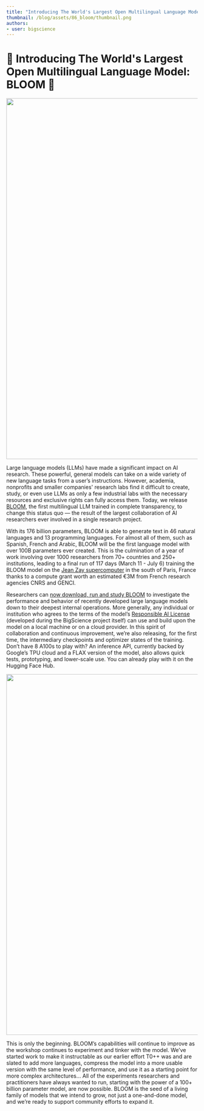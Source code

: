 ```yaml
---
title: "Introducing The World's Largest Open Multilingual Language Model: BLOOM"
thumbnail: /blog/assets/86_bloom/thumbnail.png
authors:
- user: bigscience
---
```



# 🌸 Introducing The World's Largest Open Multilingual Language Model: BLOOM 🌸


<a href="https://huggingface.co/bigscience/bloom"><img style="middle" width="950" src="/blog/assets/86_bloom/thumbnail-2.png"></a>  

Large language models (LLMs) have made a significant impact on AI research. These powerful, general models can take on a wide variety of new language tasks from a user’s instructions. However, academia, nonprofits and smaller companies' research labs find it difficult to create, study, or even use LLMs as only a few industrial labs with the necessary resources and exclusive rights can fully access them. Today, we release [BLOOM](https://huggingface.co/bigscience/bloom), the first multilingual LLM trained in complete transparency, to change this status quo — the result of the largest collaboration of AI researchers ever involved in a single research project.

With its 176 billion parameters, BLOOM is able to generate text in 46 natural languages and 13 programming languages. For almost all of them, such as Spanish, French and Arabic, BLOOM will be the first language model with over 100B parameters ever created. This is the culmination of a year of work involving over 1000 researchers from 70+ countries and 250+ institutions, leading to a final run of 117 days (March 11 - July 6) training the BLOOM model on the [Jean Zay supercomputer](http://www.idris.fr/eng/info/missions-eng.html) in the south of Paris, France thanks to a compute grant worth an estimated €3M from French research agencies CNRS and GENCI.

Researchers can [now download, run and study BLOOM](https://huggingface.co/bigscience/bloom) to investigate the performance and behavior of recently developed large language models down to their deepest internal operations. More generally, any individual or institution who agrees to the terms of the model’s [Responsible AI License](https://bigscience.huggingface.co/blog/the-bigscience-rail-license) (developed during the BigScience project itself) can use and build upon the model on a local machine or on a cloud provider. In this spirit of collaboration and continuous improvement, we’re also releasing, for the first time, the intermediary checkpoints and optimizer states of the training. Don’t have 8 A100s to play with? An inference API, currently backed by Google’s TPU cloud and a FLAX version of the model, also allows quick tests, prototyping, and lower-scale use. You can already play with it on the Hugging Face Hub.

<img class="mx-auto" style="center" width="950" src="/blog/assets/86_bloom/bloom-examples.jpg"></a>  

This is only the beginning. BLOOM’s capabilities will continue to improve as the workshop continues to experiment and tinker with the model. We’ve started work to make it instructable as our earlier effort T0++ was and are slated to add more languages, compress the model into a more usable version with the same level of performance, and use it as a starting point for more complex architectures… All of the experiments researchers and practitioners have always wanted to run, starting with the power of a 100+ billion parameter model, are now possible. BLOOM is the seed of a living family of models that we intend to grow, not just a one-and-done model, and we’re ready to support community efforts to expand it.

